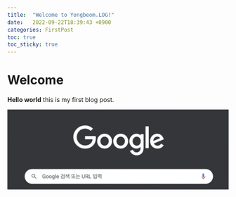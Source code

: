 ```yaml
---
title:  "Welcome to Yongbeom.LOG!"
date:   2022-09-22T18:39:43 +0900
categories: FirstPost
toc: true
toc_sticky: true
---
```


# Welcome

**Hello world**
this is my first blog post.

![google](/assets/images/google_img.png)